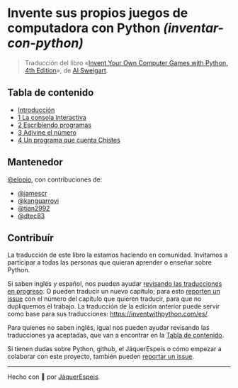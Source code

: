 # Invente sus propios juegos de computadora con Python _(inventar-con-python)_

> Traducción del libro
«[Invent Your Own Computer Games with Python, 4th Edition](https://inventwithpython.com/invent4thed/)»,
de [Al Sweigart](https://twitter.com/AlSweigart).

## Tabla de contenido

 * [Introducción](introduccion.md)
 * [1 La consola interactiva](capitulo1.md)
 * [2 Escribiendo programas](capitulo2.md)
 * [3 Adivine el número](capitulo3.md)
 * [4 Un programa que cuenta Chistes](capitulo4.md)

## Mantenedor

[@elopio](https://github.com/elopio), con contribuciones de:

* [@jamescr](https://github.com/jamescr)
* [@kanguarrovi](https://github.com/kanguarrovi)
* [@tian2992](https://github.com/tian2992)
* [@dtec83](https://github.com/dtec83)

## Contribuír

La traducción de este libro la estamos haciendo en comunidad. Invitamos a participar a todas las personas que quieran aprender o enseñar sobre Python.

Si saben inglés y español, nos pueden ayudar [revisando las traducciones en progreso](https://github.com/JaquerEspeis/inventar-con-python/pulls). O pueden traducir un nuevo capítulo; para esto [reporten un issue](https://github.com/JaquerEspeis/inventar-con-python/issues/new) con el número del capítulo que quieren traducir, para que no dupliquemos el trabajo. La traducción de la edición anterior puede servir como base para sus traducciones: https://inventwithpython.com/es/

Para quienes no saben inglés, igual nos pueden ayudar revisando las traducciones ya aceptadas, que van a encontrar en la [Tabla de contenido](#tabla-de-contenido).

Si tienen dudas sobre Python, github, el JáquerEspeis o cómo empezar a colaborar con este proyecto, también pueden [reportar un issue](https://github.com/JaquerEspeis/inventar-con-python/issues/new).

***

Hecho con :rainbow: por [JáquerEspeis](https://github.com/jaquerespeis).
